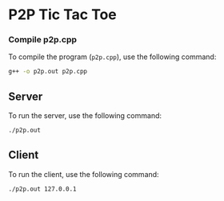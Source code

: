 # P2P Tic Tac Toe

### Compile p2p.cpp

To compile the program (`p2p.cpp`), use the following command:

```bash
g++ -o p2p.out p2p.cpp
```

## Server

To run the server, use the following command:

```bash
./p2p.out
```

## Client

To run the client, use the following command:

```bash
./p2p.out 127.0.0.1
```

